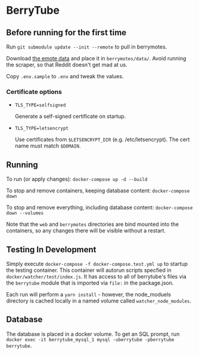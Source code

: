 # BerryTube

## Before running for the first time

Run `git submodule update --init --remote` to pull in berrymotes.

Download [the emote data](https://cdn.berrytube.tv/berrymotes/data/berrymotes_json_data.v2.json) and place it in `berrymotes/data/`. Avoid running the scraper, so that Reddit doesn't get mad at us.

Copy `.env.sample` to `.env` and tweak the values.

### Certificate options

-   `TLS_TYPE=selfsigned`

    Generate a self-signed certificate on startup.

-   `TLS_TYPE=letsencrypt`

    Use certificates from `$LETSENCRYPT_DIR` (e.g. /etc/letsencrypt). The cert name must match `$DOMAIN`.

## Running

To run (or apply changes): `docker-compose up -d --build`

To stop and remove containers, keeping database content: `docker-compose down`

To stop and remove everything, including database content: `docker-compose down --volumes`

Note that the `web` and `berrymotes` directories are bind mounted into the containers, so any changes there will be visible without a restart.

## Testing In Development

Simply execute `docker-compose -f docker-compose.test.yml up` to startup the testing container. This container will autorun scripts specfied in `docker/watcher/test/index.js`. It has access to all of berrytube's files via the `berrytube` module that is imported via `file:` in the package.json.

Each run will perform a `yarn install` - however, the node_moduels directory is cached locally in a named volume called `watcher_node_modules`.

## Database

The database is placed in a docker volume. To get an SQL prompt, run `docker exec -it berrytube_mysql_1 mysql -uberrytube -pberrytube berrytube`.
